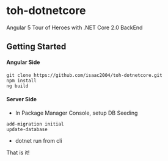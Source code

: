 # toh-dotnetcore
Angular 5 Tour of Heroes with .NET Core 2.0 BackEnd

## Getting Started
#### Angular Side
````
git clone https://github.com/isaac2004/toh-dotnetcore.git
npm install
ng build
````

#### Server Side
- In Package Manager Console, setup DB Seeding
````
add-migration initial
update-database
````
- dotnet run from cli


That is it!
